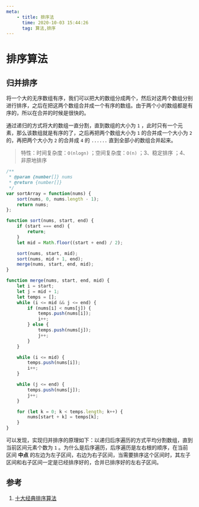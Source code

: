 ```yaml
---
meta:
    - title: 排序法
      time: 2020-10-03 15:44:26
      tag: 算法,排序
---
```


# 排序算法

## 归并排序

将一个大的无序数组有序，我们可以把大的数组分成两个，然后对这两个数组分别进行排序，之后在把这两个数组合并成一个有序的数组。由于两个小的数组都是有序的，所以在合并的时候是很快的。

通过递归的方式将大的数组一直分割，直到数组的大小为 `1` ，此时只有一个元素，那么该数组就是有序的了，之后再把两个数组大小为 `1` 的合并成一个大小为 `2` 的，再把两个大小为 `2` 的合并成 `4` 的 `......` 直到全部小的数组合并起来。

> 特性：时间复杂度：`O(nlogn)` ；空间复杂度：`O(n)` ；3、稳定排序 ；4、非原地排序

```js
/**
 * @param {number[]} nums
 * @return {number[]}
 */
var sortArray = function(nums) {
    sort(nums, 0, nums.length - 1);
    return nums;
};

function sort(nums, start, end) {
    if (start === end) {
        return;
    }
    let mid = Math.floor((start + end) / 2);

    sort(nums, start, mid);
    sort(nums, mid + 1, end);
    merge(nums, start, end, mid);
}

function merge(nums, start, end, mid) {
    let i = start;
    let j = mid + 1;
    let temps = [];
    while (i <= mid && j <= end) {
        if (nums[i] < nums[j]) {
            temps.push(nums[i]);
            i++;
        } else {
            temps.push(nums[j]);
            j++;
        }
    }

    while (i <= mid) {
        temps.push(nums[i]);
        i++;
    }

    while (j <= end) {
        temps.push(nums[j]);
        j++;
    }

    for (let k = 0; k < temps.length; k++) {
        nums[start + k] = temps[k];
    }
}
```

可以发现，实现归并排序的原理如下：以递归后序遍历的方式平均分割数组，直到当前区间元素个数为 `1` 。为什么是后序遍历，后序遍历是左右根的顺序，在当前区间 **中点** 的左边为左子区间，右边为右子区间，当需要排序这个区间时，其左子区间和右子区间一定是已经排序好的，合并已排序好的左右子区间。

## 参考

1. [十大经典排序算法](https://www.cnblogs.com/itsharehome/p/11058010.html)
